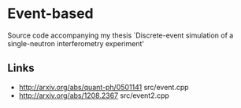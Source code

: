 # Event-based

Source code accompanying my thesis `Discrete-event simulation of a single-neutron interferometry experiment'

## Links

- http://arxiv.org/abs/quant-ph/0501141
  src/event.cpp
- http://arxiv.org/abs/1208.2367
  src/event2.cpp
